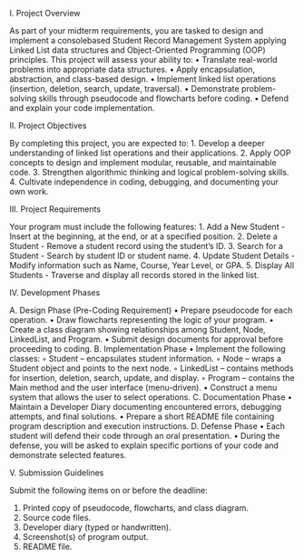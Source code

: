 I. Project Overview

As part of your midterm requirements, you are tasked to design and implement a consolebased Student Record Management System 
applying Linked List data structures and Object-Oriented Programming (OOP) principles.
This project will assess your ability to:
    • Translate real-world problems into appropriate data structures.
    • Apply encapsulation, abstraction, and class-based design.
    • Implement linked list operations (insertion, deletion, search, update, traversal).
    • Demonstrate problem-solving skills through pseudocode and flowcharts before coding.
    • Defend and explain your code implementation.

II. Project Objectives

By completing this project, you are expected to:
    1. Develop a deeper understanding of linked list operations and their applications.
    2. Apply OOP concepts to design and implement modular, reusable, and maintainable code.
    3. Strengthen algorithmic thinking and logical problem-solving skills.
    4. Cultivate independence in coding, debugging, and documenting your own work.

III. Project Requirements

Your program must include the following features:
    1. Add a New Student - Insert at the beginning, at the end, or at a specified position.
    2. Delete a Student - Remove a student record using the student’s ID.
    3. Search for a Student - Search by student ID or student name.
    4. Update Student Details - Modify information such as Name, Course, Year Level, or GPA.
    5. Display All Students - Traverse and display all records stored in the linked list.

IV. Development Phases

A. Design Phase (Pre-Coding Requirement)
    • Prepare pseudocode for each operation.
    • Draw flowcharts representing the logic of your program.
    • Create a class diagram showing relationships among Student, Node, LinkedList, and Program.
    • Submit design documents for approval before proceeding to coding.
B. Implementation Phase
    • Implement the following classes:
    ◦ Student – encapsulates student information.
    ◦ Node – wraps a Student object and points to the next node.
    ◦ LinkedList – contains methods for insertion, deletion, search, update, and display.
    ◦ Program – contains the Main method and the user interface (menu-driven).
    • Construct a menu system that allows the user to select operations.
C. Documentation Phase
    • Maintain a Developer Diary documenting encountered errors, debugging attempts, and final solutions.
    • Prepare a short README file containing program description and execution instructions.
D. Defense Phase
    • Each student will defend their code through an oral presentation.
    • During the defense, you will be asked to explain specific portions of your code and demonstrate selected features.

V. Submission Guidelines

Submit the following items on or before the deadline:
1. Printed copy of pseudocode, flowcharts, and class diagram.
2. Source code files.
3. Developer diary (typed or handwritten).
4. Screenshot(s) of program output.
5. README file.
